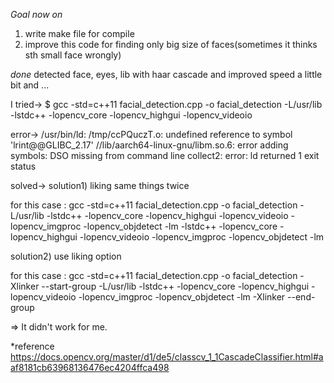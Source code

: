 
*Goal now on*
1. write make file for compile
2. improve this code for finding only big size of faces(sometimes it thinks sth small face wrongly)

*done*
detected face, eyes, lib with haar cascade and improved speed a little bit and ... 

I tried->
$ gcc -std=c++11 facial_detection.cpp -o facial_detection -L/usr/lib -lstdc++ -lopencv_core -lopencv_highgui -lopencv_videoio

error->
/usr/bin/ld: /tmp/ccPQuczT.o: undefined reference to symbol 'lrint@@GLIBC_2.17' 
//lib/aarch64-linux-gnu/libm.so.6: error adding symbols: DSO missing from command line
collect2: error: ld returned 1 exit status

solved->
solution1) liking same things twice

for this case : gcc -std=c++11 facial_detection.cpp -o facial_detection -L/usr/lib -lstdc++ -lopencv_core -lopencv_highgui -lopencv_videoio -lopencv_imgproc -lopencv_objdetect -lm -lstdc++ -lopencv_core -lopencv_highgui -lopencv_videoio -lopencv_imgproc -lopencv_objdetect -lm


solution2) use liking option

for this case : gcc -std=c++11 facial_detection.cpp -o facial_detection -Xlinker --start-group -L/usr/lib -lstdc++ -lopencv_core -lopencv_highgui -lopencv_videoio -lopencv_imgproc -lopencv_objdetect -lm -Xlinker --end-group

=> It didn't work for me.


*reference
https://docs.opencv.org/master/d1/de5/classcv_1_1CascadeClassifier.html#aaf8181cb63968136476ec4204ffca498

